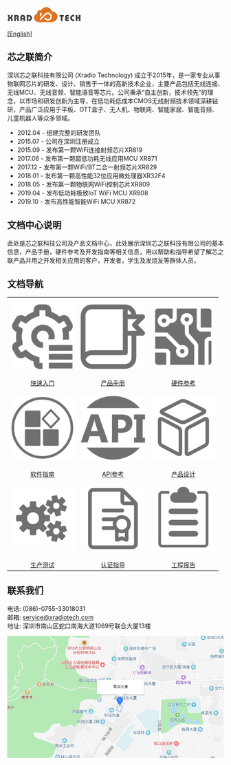 
![](images/XRADIOTECHLOGO.png)

[[English]](index-en.md)

## 芯之联简介
深圳芯之联科技有限公司 (Xradio Technology) 成立于2015年，是一家专业从事物联网芯片的研发、设计、销售于一体的高新技术企业，主要产品包括无线连接、无线MCU、无线音频、智能语音等芯片。公司秉承“自主创新，技术领先”的理念，以市场和研发创新为主导，在低功耗低成本CMOS无线射频技术领域深耕钻研，产品广泛应用于平板、OTT盒子、无人机、物联网、智能家居、智能音频、儿童机器人等众多领域。

* 2012.04 - 组建完整的研发团队
* 2015.07 - 公司在深圳注册成立
* 2015.09 - 发布第一颗WiFi连接射频芯片XR819
* 2017.06 - 发布第一颗超低功耗无线应用MCU XR871
* 2017.12 - 发布第一颗WiFi/BT二合一射频芯片XR829
* 2018.01 - 发布第一颗高性能32位应用微处理器XR32F4
* 2018.05 - 发布第一颗物联网WiFi控制芯片XR809
* 2019.04 - 发布低功耗极致IoT WiFi MCU XR808
* 2019.10 - 发布高性能智能WiFi MCU XR872

## 文档中心说明
此处是芯之联科技公司及产品文档中心，此处展示深圳芯之联科技有限公司的基本信息，产品手册，硬件参考及开发指南等相关信息，用以帮助和指导希望了解芯之联产品并用之开发相关应用的客户，开发者，学生及发烧友等群体人员。

## 文档导航
<style>
table th:first-of-type  { width: 300px; }
table th:nth-of-type(2) { width: 300px; }
table th:nth-of-type(3) { width: 300px; }
</style>

||||
|:---:|:---:|:--:|
|<html><body><p><a href="zh_CN/get-started/index.md"><img src="images/get-started.png" width=150/></a></p></body></html>|<html><body><p><a href="zh_CN/ic-doc/"><img src="images/product-datasheet.png" width=150/></a></p></body></html>|<html><body><p><a href="zh_CN/hardware-reference/index.md"><img src="images/hw-ref.png" width=150/></a></p></body></html>|
|[快速入门](zh_CN/get-started/index.md)|[产品手册](zh_CN/ic-doc/index.md)|[硬件参考](zh_CN/hardware-reference/index.md)|
|<html><body><p><a href="zh_CN/software-guide/index.md"><img src="images/sw-guide.png" width=150/></p></body></html>|<html><body><p><a href="zh_CN/api-ref.md"><img src="images/api-ref.png" width=150/></p></body></html>|<html><body><p><a href="zh_CN/product-design.md"><img src="images/product-design.png" width=150/></p></body></html>|
|[软件指南](zh_CN/sw-guide.md)|[API参考](zh_CN/api-ref.md)|[产品设计](zh_CN/product-design.md)|
|<html><body><p><a href="zh_CN/mp-test.md"><img src="images/mp-test.png" width=150/></p></body></html>|<html><body><p><a href="zh_CN/cert.md"><img src="images/cert.png" width=150/></p></body></html>|<html><body><p><a href="zh_CN/reports.md"><img src="images/report.png" width=150/></p></body></html>|
|[生产测试](zh_CN/mp-test.md)|[认证指导](zh_CN/cert.md)|[工程报告](zh_CN/reports.md)|

## 联系我们

电话: (086)-0755-33018031  
邮箱: service@xradiotech.com  
地址: 深圳市南山区蛇口南海大道1069号联合大厦13楼  

<html>
    <body>
        <a href="https://j.map.baidu.com/90vTO" target="_parent"><img src="images/LIANHEDASHA.jpg"></a>
    </body>
</html>
